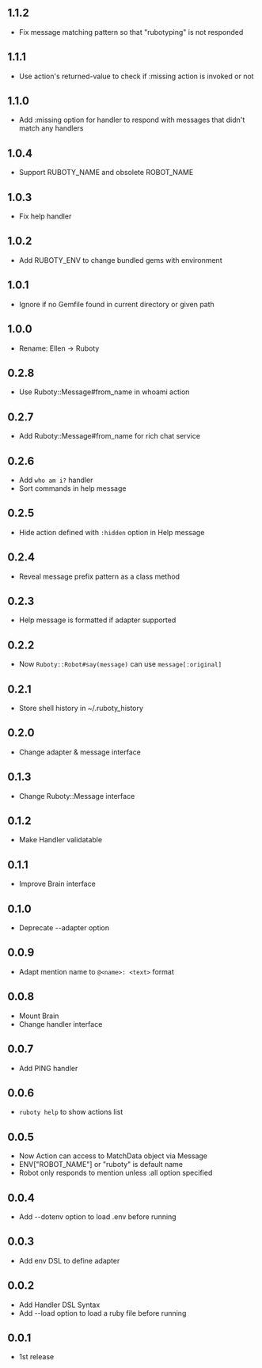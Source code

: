## 1.1.2
- Fix message matching pattern so that "rubotyping" is not responded

## 1.1.1
- Use action's returned-value to check if :missing action is invoked or not

## 1.1.0
- Add :missing option for handler to respond with messages that didn't match any handlers

## 1.0.4
- Support RUBOTY_NAME and obsolete ROBOT_NAME

## 1.0.3
- Fix help handler

## 1.0.2
- Add RUBOTY_ENV to change bundled gems with environment

## 1.0.1
- Ignore if no Gemfile found in current directory or given path

## 1.0.0
- Rename: Ellen -> Ruboty

## 0.2.8
- Use Ruboty::Message#from_name in whoami action

## 0.2.7
- Add Ruboty::Message#from_name for rich chat service

## 0.2.6
- Add `who am i?` handler
- Sort commands in help message

## 0.2.5
- Hide action defined with `:hidden` option in Help message

## 0.2.4
- Reveal message prefix pattern as a class method

## 0.2.3
- Help message is formatted if adapter supported

## 0.2.2
- Now `Ruboty::Robot#say(message)` can use `message[:original]`

## 0.2.1
- Store shell history in ~/.ruboty_history

## 0.2.0
- Change adapter & message interface

## 0.1.3
- Change Ruboty::Message interface

## 0.1.2
- Make Handler validatable

## 0.1.1
- Improve Brain interface

## 0.1.0
- Deprecate --adapter option

## 0.0.9
- Adapt mention name to `@<name>: <text>` format

## 0.0.8
- Mount Brain
- Change handler interface

## 0.0.7
- Add PING handler

## 0.0.6
- `ruboty help` to show actions list

## 0.0.5
- Now Action can access to MatchData object via Message
- ENV["ROBOT_NAME"] or "ruboty" is default name
- Robot only responds to mention unless :all option specified

## 0.0.4
- Add --dotenv option to load .env before running

## 0.0.3
- Add env DSL to define adapter

## 0.0.2
- Add Handler DSL Syntax
- Add --load option to load a ruby file before running

## 0.0.1
- 1st release
